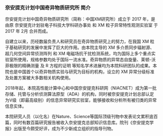 <h3 class="text-center">奈安提克计划中国奇异物质研究所 简介</h3>

奈安提克计划中国奇异物质研究所（简称：中国XM研究所）成立于 2017 年，是由原 奈安提克计划驻电子科技大学科研办事处 和 XM 粒子异常特性观测实验室 于 2017 年 2月 合并而成。

自建立以来，历经数届负责人和研究员在奇异物质研究上的努力，在我国 XM 粒子基础研究的发展中发挥了巨大的作用。由本院主导的 XM 多介质同步辐射源、超几何空间异常侦测阵列 和 XM 电磁场抗干扰检测系统，均为国际上多个重点实验室所使用，规格参数均处于国际一流水准。奇异物质的异常态自旋量、莱顿-沃菲极限的精确测量 及 R 方程的证明 等知名学术进展均为本院科研团队的成果。本院也是中国首个以奇异物质实验与研究为目标的机构，设立的 XM 异常分级标准及处置方案被大多数相关机构使用。

2018年起，本院高性能计算中心和中国奈安提克科研网（NIACNET）成为第一批存储、托管与分析侦测算法原型（ADA）的机构，同时被奈安提克计划总部认定为V级（即最高级别）的信息异常研究实验室，能够接收和分析所有被归类的异常信息实体。

本院研究人员（以化名）在Nature、Science等国际顶级刊物中发表论文累积逾百篇，同时有数百篇研究报告被收入奈安提克总部知识信息库。院刊《奈安提克学报》出版至今颇受好评，成为不少新成立组织的指导刊物。